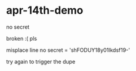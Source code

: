 # apr-14th-demo

no secret

broken :(
pls


   


misplace line no
secret = 'shFODUY18y01lkdsf19-' 

try again to trigger the dupe
